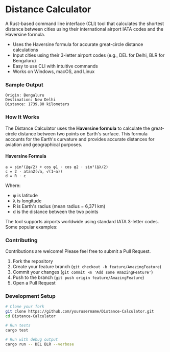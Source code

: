 # Distance Calculator

A Rust-based command line interface (CLI) tool that calculates the shortest distance between cities using their international airport IATA codes and the Haversine formula.


- Uses the Haversine formula for accurate great-circle distance calculations
- Input cities using their 3-letter airport codes (e.g., DEL for Delhi, BLR for Bengaluru)
- Easy to use CLI with intuitive commands
- Works on Windows, macOS, and Linux

### Sample Output
```
Origin: Bengaluru
Destination: New Delhi
Distance: 1739.80 kilometers
```

### How It Works

The Distance Calculator uses the **Haversine formula** to calculate the great-circle distance between two points on Earth's surface. This formula accounts for the Earth's curvature and provides accurate distances for aviation and geographical purposes.

#### Haversine Formula

```
a = sin²(Δφ/2) + cos φ1 ⋅ cos φ2 ⋅ sin²(Δλ/2)
c = 2 ⋅ atan2(√a, √(1−a))
d = R ⋅ c
```

Where:
- φ is latitude
- λ is longitude  
- R is Earth's radius (mean radius = 6,371 km)
- d is the distance between the two points


The tool supports airports worldwide using standard IATA 3-letter codes. Some popular examples:


### Contributing

Contributions are welcome! Please feel free to submit a Pull Request.

1. Fork the repository
2. Create your feature branch (`git checkout -b feature/AmazingFeature`)
3. Commit your changes (`git commit -m 'Add some AmazingFeature'`)
4. Push to the branch (`git push origin feature/AmazingFeature`)
5. Open a Pull Request

### Development Setup

```bash
# Clone your fork
git clone https://github.com/yourusername/Distance-Calculator.git
cd Distance-Calculator

# Run tests
cargo test

# Run with debug output
cargo run -- DEL BLR --verbose
```
